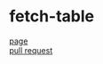 # fetch-table
[page](https://vitaliybaryliuk.github.io/fetch-table/dist)
<br>
[pull request](https://github.com/VitaliyBaryliuk/fetch-table/pull/1/commits/132fb4c3f83868f18afa5ede505c48f49e4c7477)


